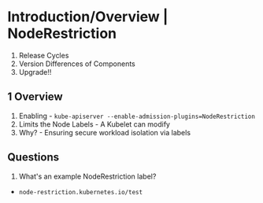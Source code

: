 # Introduction/Overview | NodeRestriction

1) Release Cycles
2) Version Differences of Components
3) Upgrade!!


## 1 Overview
1) Enabling - `kube-apiserver --enable-admission-plugins=NodeRestriction`
2) Limits the Node Labels - A Kubelet can modify
3) Why? - Ensuring secure workload isolation via labels  

## Questions

1) What's an example NodeRestriction label? 
- `node-restriction.kubernetes.io/test`

